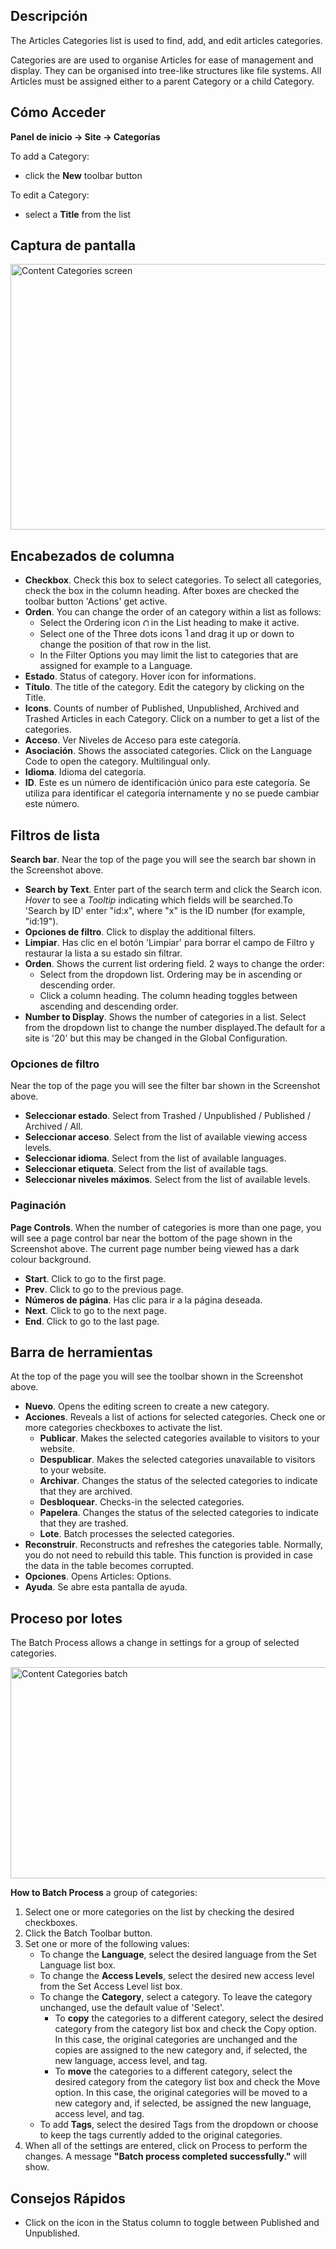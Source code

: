 <!-- Filename: Help4.x:Articles:_Categories / Display title: Artículos: Categorías -->

## Descripción

The Articles Categories list is used to find, add, and edit articles
categories.

Categories are are used to organise Articles for ease of management and
display. They can be organised into tree-like structures like file
systems. All Articles must be assigned either to a parent Category or a
child Category.

## Cómo Acceder

**Panel de inicio → Site → Categorías**

To add a Category:

- click the **New** toolbar button

To edit a Category:

- select a **Title** from the list

## Captura de pantalla

<img
src="https://docs.joomla.org/images/thumb/3/31/Help-4x-Content-Categories-screen-es.png/800px-Help-4x-Content-Categories-screen-es.png"
decoding="async"
srcset="https://docs.joomla.org/images/thumb/3/31/Help-4x-Content-Categories-screen-es.png/1200px-Help-4x-Content-Categories-screen-es.png 1.5x, https://docs.joomla.org/images/thumb/3/31/Help-4x-Content-Categories-screen-es.png/1600px-Help-4x-Content-Categories-screen-es.png 2x"
data-file-width="2880" data-file-height="1530" width="800" height="425"
alt="Content Categories screen" />

## Encabezados de columna

- **Checkbox**. Check this box to select categories. To select all
  categories, check the box in the column heading. After boxes are
  checked the toolbar button 'Actions' get active.
- **Orden**. You can change the order of an category within a list as
  follows:
  - Select the Ordering icon <img
    src="https://docs.joomla.org/images/thumb/7/79/Help-4x-Ordering-colheader-icon.png/9px-Help-4x-Ordering-colheader-icon.png"
    decoding="async"
    srcset="https://docs.joomla.org/images/thumb/7/79/Help-4x-Ordering-colheader-icon.png/14px-Help-4x-Ordering-colheader-icon.png 1.5x, https://docs.joomla.org/images/7/79/Help-4x-Ordering-colheader-icon.png 2x"
    data-file-width="18" data-file-height="23" width="9" height="12"
    alt="Ordering icon" /> in the List heading to make it active.
  - Select one of the Three dots icons <img
    src="https://docs.joomla.org/images/thumb/a/a0/Help-4x-Ordering-colheader-grab-bar-icon.png/5px-Help-4x-Ordering-colheader-grab-bar-icon.png"
    decoding="async"
    srcset="https://docs.joomla.org/images/thumb/a/a0/Help-4x-Ordering-colheader-grab-bar-icon.png/8px-Help-4x-Ordering-colheader-grab-bar-icon.png 1.5x, https://docs.joomla.org/images/a/a0/Help-4x-Ordering-colheader-grab-bar-icon.png 2x"
    data-file-width="9" data-file-height="27" width="5" height="15"
    alt="Three dots icon" /> and drag it up or down to change the
    position of that row in the list.
  - In the Filter Options you may limit the list to categories that are
    assigned for example to a Language.
- **Estado**. Status of category. Hover icon for informations.
- **Título**. The title of the category. Edit the category by clicking
  on the Title.
- **Icons**. Counts of number of Published, Unpublished, Archived and
  Trashed Articles in each Category. Click on a number to get a list of
  the categories.
- **Acceso**. Ver Niveles de
  Acceso
  para este categoría.
- **Asociación**. Shows the associated categories. Click on the Language
  Code to open the category. Multilingual only.
- **Idioma**. Idioma del categoría.
- **ID**. Este es un número de identificación único para este categoría.
  Se utiliza para identificar el categoría internamente y no se puede
  cambiar este número.

## Filtros de lista

**Search bar**. Near the top of the page you will see the search bar
shown in the Screenshot above.

- **Search by Text**. Enter part of the search term and click the Search
  icon. *Hover* to see a *Tooltip* indicating which fields will be
  searched.To 'Search by ID' enter "id:x", where "x" is the ID number
  (for example, "id:19").
- **Opciones de filtro**. Click to display the additional filters.
- **Limpiar**. Has clic en el botón 'Limpiar' para borrar el campo de
  Filtro y restaurar la lista a su estado sin filtrar.
- **Orden**. Shows the current list ordering field. 2 ways to change the
  order:
  - Select from the dropdown list. Ordering may be in ascending or
    descending order.
  - Click a column heading. The column heading toggles between ascending
    and descending order.
- **Number to Display**. Shows the number of categories in a list.
  Select from the dropdown list to change the number displayed.The
  default for a site is '20' but this may be changed in the Global Configuration.

### Opciones de filtro

Near the top of the page you will see the filter bar shown in the
Screenshot above.

- **Seleccionar estado**. Select from Trashed / Unpublished / Published
  / Archived / All.
- **Seleccionar acceso**. Select from the list of available viewing
  access levels.
- **Seleccionar idioma**. Select from the list of available languages.
- **Seleccionar etiqueta**. Select from the list of available tags.
- **Seleccionar niveles máximos**. Select from the list of available
  levels.

### Paginación

**Page Controls**. When the number of categories is more than one page,
you will see a page control bar near the bottom of the page shown in the
Screenshot above. The current page number being viewed
has a dark colour background.

- **Start**. Click to go to the first page.
- **Prev**. Click to go to the previous page.
- **Números de página**. Has clic para ir a la página deseada.
- **Next**. Click to go to the next page.
- **End**. Click to go to the last page.

## Barra de herramientas

At the top of the page you will see the toolbar shown in the
Screenshot above.

- **Nuevo**. Opens the editing screen to create a new category.
- **Acciones**. Reveals a list of actions for selected categories. Check
  one or more categories checkboxes to activate the list.
  - **Publicar**. Makes the selected categories available to visitors to
    your website.
  - **Despublicar**. Makes the selected categories unavailable to
    visitors to your website.
  - **Archivar**. Changes the status of the selected categories to
    indicate that they are archived.
  - **Desbloquear**. Checks-in the selected categories.
  - **Papelera**. Changes the status of the selected categories to
    indicate that they are trashed.
  - **Lote**. Batch processes the selected categories.
- **Reconstruir**. Reconstructs and refreshes the categories table.
  Normally, you do not need to rebuild this table. This function is
  provided in case the data in the table becomes corrupted.
- **Opciones**. Opens Articles: Options.
- **Ayuda**. Se abre esta pantalla de ayuda.

## Proceso por lotes

The Batch Process allows a change in settings for a group of selected
categories.

<img
src="https://docs.joomla.org/images/thumb/d/df/Help-4x-Content-Categories-batch-es.png/600px-Help-4x-Content-Categories-batch-es.png"
decoding="async"
srcset="https://docs.joomla.org/images/thumb/d/df/Help-4x-Content-Categories-batch-es.png/900px-Help-4x-Content-Categories-batch-es.png 1.5x, https://docs.joomla.org/images/thumb/d/df/Help-4x-Content-Categories-batch-es.png/1200px-Help-4x-Content-Categories-batch-es.png 2x"
data-file-width="1598" data-file-height="900" width="600" height="338"
alt="Content Categories batch" />

**How to Batch Process** a group of categories:

1.  Select one or more categories on the list by checking the desired
    checkboxes.
2.  Click the Batch Toolbar button.
3.  Set one or more of the following values:
    - To change the **Language**, select the desired language from the
      Set Language list box.
    - To change the **Access Levels**, select the desired new access
      level from the Set Access Level list box.
    - To change the **Category**, select a category. To leave the
      category unchanged, use the default value of 'Select'.
      - To **copy** the categories to a different category, select the
        desired category from the category list box and check the Copy
        option. In this case, the original categories are unchanged and
        the copies are assigned to the new category and, if selected,
        the new language, access level, and tag.
      - To **move** the categories to a different category, select the
        desired category from the category list box and check the Move
        option. In this case, the original categories will be moved to a
        new category and, if selected, be assigned the new language,
        access level, and tag.
    - To add **Tags**, select the desired Tags from the dropdown or
      choose to keep the tags currently added to the original
      categories.
4.  When all of the settings are entered, click on Process to perform
    the changes. A message **"Batch process completed successfully."**
    will show.

## Consejos Rápidos

- Click on the icon in the Status column to toggle between Published and
  Unpublished.
